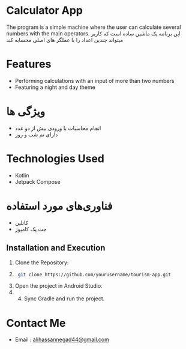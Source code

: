 # Calculator App
The program is a simple machine where the user can calculate several numbers with the main operators.
این برنامه یک ماشین ساده است که کاربر میتواند چندین اعداد را با عملگر های اصلی محسابه کند

# Features
- Performing calculations with an input of more than two numbers
- Featuring a night and day theme

# ویژگی ها
- انجام محاسبات با ورودی بیش از دو عدد
- دارای تم شب و روز

# Technologies Used
- Kotlin  
- Jetpack Compose
# فناوری‌های مورد استفاده 
- کاتلین
- جت پک کامپوز

## Installation and Execution
1. Clone the Repository:
2.  ```bash
     git clone https://github.com/yourusername/tourism-app.git
3. Open the project in Android Studio.
4. 4. Sync Gradle and run the project.


# Contact Me
- Email : alihassannegad44@gmail.com
